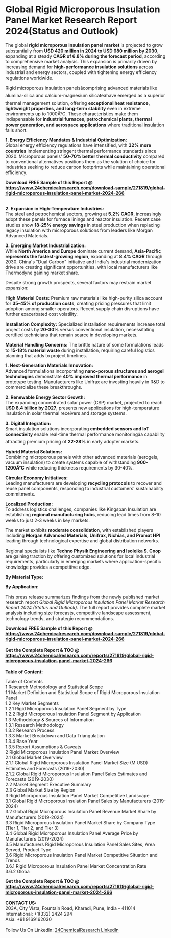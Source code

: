 <h1>Global Rigid Microporous Insulation Panel Market Research Report 2024(Status and Outlook)</h1><p>The global <strong>rigid microporous insulation panel market</strong> is projected to grow substantially from <strong>USD 420 million in 2024 to USD 680 million by 2030</strong>, expanding at a steady <strong>CAGR of 6.8% during the forecast period</strong>, according to comprehensive market analysis. This expansion is primarily driven by increasing demand for <strong>high-performance insulation solutions</strong> across industrial and energy sectors, coupled with tightening energy efficiency regulations worldwide.</p><p>Rigid microporous insulation panelsâcomprising advanced materials like alumina-silica and calcium-magnesium silicateâhave emerged as a superior thermal management solution, offering <strong>exceptional heat resistance, lightweight properties, and long-term stability</strong> even in extreme environments up to 1000Â°C. These characteristics make them indispensable for <strong>industrial furnaces, petrochemical plants, thermal power generation, and aerospace applications</strong> where traditional insulation falls short.</p><p><strong>1. Energy Efficiency Mandates &amp; Industrial Optimization:</strong><br>
Global energy efficiency regulations have intensified, with <strong>32% more countries</strong> implementing stringent thermal performance standards since 2020. Microporous panels' <strong>50-70% better thermal conductivity</strong> compared to conventional alternatives positions them as the solution of choice for industries seeking to reduce carbon footprints while maintaining operational efficiency.</p><div><b>Download FREE Sample of this Report @ 
            <a href="https://www.24chemicalresearch.com/download-sample/271819/global-rigid-microporous-insulation-panel-market-2024-266">
            https://www.24chemicalresearch.com/download-sample/271819/global-rigid-microporous-insulation-panel-market-2024-266</a></b></div><br><p><strong>2. Expansion in High-Temperature Industries:</strong><br>
The steel and petrochemical sectors, growing at <strong>5.2% CAGR</strong>, increasingly adopt these panels for furnace linings and reactor insulation. Recent case studies show <strong>18-25% energy savings</strong> in steel production when replacing legacy insulation with microporous solutions from leaders like Morgan Advanced Materials.</p><p><strong>3. Emerging Market Industrialization:</strong><br>
While <strong>North America and Europe</strong> dominate current demand, <strong>Asia-Pacific represents the fastest-growing region</strong>, expanding at <strong>8.4% CAGR</strong> through 2030. China's "Dual Carbon" initiative and India's industrial modernization drive are creating significant opportunities, with local manufacturers like Thermodyne gaining market share.</p><p>Despite strong growth prospects, several factors may restrain market expansion:</p><p><strong>High Material Costs:</strong> Premium raw materials like high-purity silica account for <strong>35-45% of production costs</strong>, creating pricing pressures that limit adoption among smaller operators. Recent supply chain disruptions have further exacerbated cost volatility.</p><p><strong>Installation Complexity:</strong> Specialized installation requirements increase total project costs by <strong>20-30%</strong> versus conventional insulation, necessitating certified technicians that remain scarce in developing markets.</p><p><strong>Material Handling Concerns:</strong> The brittle nature of some formulations leads to <strong>15-18% material waste</strong> during installation, requiring careful logistics planning that adds to project timelines.</p><p><strong>1. Next-Generation Materials Innovation:</strong><br>
Advanced formulations incorporating <strong>nano-porous structures and aerogel technologies</strong> demonstrate <strong>40% improved thermal performance</strong> in prototype testing. Manufacturers like Unifrax are investing heavily in R&amp;D to commercialize these breakthroughs.</p><p><strong>2. Renewable Energy Sector Growth:</strong><br>
The expanding concentrated solar power (CSP) market, projected to reach <strong>USD 8.4 billion by 2027</strong>, presents new applications for high-temperature insulation in solar thermal receivers and storage systems.</p><p><strong>3. Digital Integration:</strong><br>
Smart insulation solutions incorporating <strong>embedded sensors and IoT connectivity</strong> enable real-time thermal performance monitoringâa capability attracting premium pricing of <strong>22-28%</strong> in early adopter markets.</p><p><strong>Hybrid Material Solutions:</strong><br>
	Combining microporous panels with other advanced materials (aerogels, vacuum insulation) to create systems capable of withstanding <strong>900-1200Â°C</strong> while reducing thickness requirements by 30-40%.</p><p><strong>Circular Economy Initiatives:</strong><br>
	Leading manufacturers are developing <strong>recycling protocols</strong> to recover and reuse panel components, responding to industrial customers' sustainability commitments.</p><p><strong>Localized Production:</strong><br>
	To address logistics challenges, companies like Kingspan Insulation are establishing <strong>regional manufacturing hubs</strong>, reducing lead times from 8-10 weeks to just 2-3 weeks in key markets.</p><p>The market exhibits <strong>moderate consolidation</strong>, with established players including <strong>Morgan Advanced Materials, Unifrax, Nichias, and Promat HPI</strong> leading through technological expertise and global distribution networks.</p><p>Regional specialists like <strong>Techno Physik Engineering and Isoleika S. Coop</strong> are gaining traction by offering customized solutions for local industrial requirements, particularly in emerging markets where application-specific knowledge provides a competitive edge.</p><p><strong>By Material Type:</strong></p><p><strong>By Application:</strong></p><p>This press release summarizes findings from the newly published market research report <em>Global Rigid Microporous Insulation Panel Market Research Report 2024 (Status and Outlook)</em>. The full report provides complete market analysis including size forecasts, competitive landscape assessment, technology trends, and strategic recommendations.</p><div><b>Download FREE Sample of this Report @ 
            <a href="https://www.24chemicalresearch.com/download-sample/271819/global-rigid-microporous-insulation-panel-market-2024-266">
            https://www.24chemicalresearch.com/download-sample/271819/global-rigid-microporous-insulation-panel-market-2024-266</a></b></div><br><div><b>Get the Complete Report & TOC @ 
            <a href="https://www.24chemicalresearch.com/reports/271819/global-rigid-microporous-insulation-panel-market-2024-266">
            https://www.24chemicalresearch.com/reports/271819/global-rigid-microporous-insulation-panel-market-2024-266</a></b></div><br>
            <b>Table of Content:</b><p>Table of Contents<br />
1 Research Methodology and Statistical Scope<br />
1.1 Market Definition and Statistical Scope of Rigid Microporous Insulation Panel<br />
1.2 Key Market Segments<br />
1.2.1 Rigid Microporous Insulation Panel Segment by Type<br />
1.2.2 Rigid Microporous Insulation Panel Segment by Application<br />
1.3 Methodology & Sources of Information<br />
1.3.1 Research Methodology<br />
1.3.2 Research Process<br />
1.3.3 Market Breakdown and Data Triangulation<br />
1.3.4 Base Year<br />
1.3.5 Report Assumptions & Caveats<br />
2 Rigid Microporous Insulation Panel Market Overview<br />
2.1 Global Market Overview<br />
2.1.1 Global Rigid Microporous Insulation Panel Market Size (M USD) Estimates and Forecasts (2019-2030)<br />
2.1.2 Global Rigid Microporous Insulation Panel Sales Estimates and Forecasts (2019-2030)<br />
2.2 Market Segment Executive Summary<br />
2.3 Global Market Size by Region<br />
3 Rigid Microporous Insulation Panel Market Competitive Landscape<br />
3.1 Global Rigid Microporous Insulation Panel Sales by Manufacturers (2019-2024)<br />
3.2 Global Rigid Microporous Insulation Panel Revenue Market Share by Manufacturers (2019-2024)<br />
3.3 Rigid Microporous Insulation Panel Market Share by Company Type (Tier 1, Tier 2, and Tier 3)<br />
3.4 Global Rigid Microporous Insulation Panel Average Price by Manufacturers (2019-2024)<br />
3.5 Manufacturers Rigid Microporous Insulation Panel Sales Sites, Area Served, Product Type<br />
3.6 Rigid Microporous Insulation Panel Market Competitive Situation and Trends<br />
3.6.1 Rigid Microporous Insulation Panel Market Concentration Rate<br />
3.6.2 Globa</p><div><b>Get the Complete Report & TOC @ 
            <a href="https://www.24chemicalresearch.com/reports/271819/global-rigid-microporous-insulation-panel-market-2024-266">
            https://www.24chemicalresearch.com/reports/271819/global-rigid-microporous-insulation-panel-market-2024-266</a></b></div><br><b>CONTACT US:</b><br>
            203A, City Vista, Fountain Road, Kharadi, Pune, India - 411014<br>
            International: +1(332) 2424 294<br>
            Asia: +91 9169162030 <br><br>
            Follow Us On LinkedIn: <a href="https://www.linkedin.com/company/24chemicalresearch/">24ChemicalResearch LinkedIn</a>